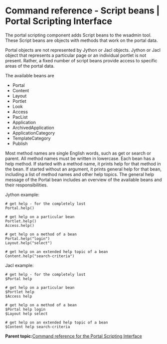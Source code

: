 # Command reference - Script beans \| Portal Scripting Interface

The portal scripting component adds Script beans to the wsadmin tool. These Script beans are objects with methods that work on the portal data.

Portal objects are not represented by Jython or Jacl objects. Jython or Jacl object that represents a particular page or an individual portlet is not present. Rather, a fixed number of script beans provide access to specific areas of the portal data.

The available beans are

-   Portal
-   Content
-   Layout
-   Portlet
-   Look
-   Access
-   PacList
-   Application
-   ArchivedApplication
-   ApplicationCategory
-   TemplateCategory
-   Publish

Most method names are single English words, such as get or search or parent. All method names must be written in lowercase. Each bean has a help method. If started with a method name, it prints help for that method in the bean. If started without an argument, it prints general help for that bean, including a list of method names and other help topics. The general help message of the Portal bean includes an overview of the available beans and their responsibilities.

Jython example:

```
# get help - for the completely lost
Portal.help()

# get help on a particular bean
Portlet.help()
Access.help()

# get help on a method of a bean
Portal.help("login")
Layout.help("select")

# get help on an extended help topic of a bean
Content.help("search-criteria")

```

Jacl example:

```
# get help - for the completely lost
$Portal help

# get help on a particular bean
$Portlet help
$Access help

# get help on a method of a bean
$Portal help login
$Layout help select

# get help on an extended help topic of a bean
$Content help search-criteria

```

**Parent topic:**[Command reference for the Portal Scripting Interface](../admin-system/adpsicrf.md)

